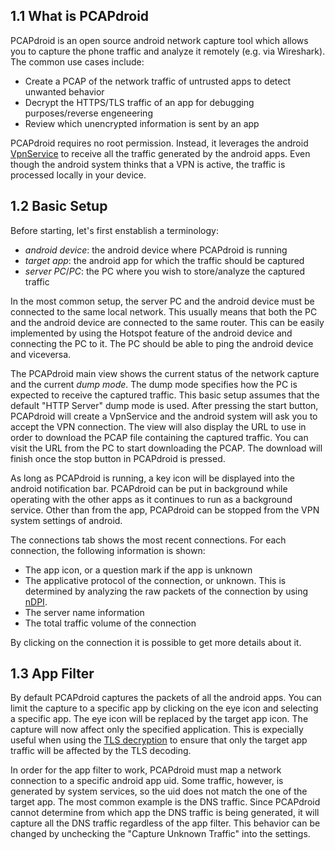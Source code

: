 ## 1.1 What is PCAPdroid

PCAPdroid is an open source android network capture tool which allows you to capture the phone traffic and analyze it remotely (e.g. via Wireshark). The common use cases include:

- Create a PCAP of the network traffic of untrusted apps to detect unwanted behavior
- Decrypt the HTTPS/TLS traffic of an app for debugging purposes/reverse engeneering
- Review which unencrypted information is sent by an app

PCAPdroid requires no root permission. Instead, it leverages the android [VpnService](https://developer.android.com/reference/android/net/VpnService) to receive all the traffic generated by the android apps. Even though the android system thinks that a VPN is active, the traffic is processed locally in your device.

## 1.2 Basic Setup

Before starting, let's first enstablish a terminology:

- *android device*: the android device where PCAPdroid is running
- *target app*: the android app for which the traffic should be captured
- *server PC*/*PC*: the PC where you wish to store/analyze the captured traffic

In the most common setup, the server PC and the android device must be connected to the same local network. This usually means that both the PC and the android device are connected to the same router. This can be easily implemented by using the Hotspot feature of the android device and connecting the PC to it. The PC should be able to ping the android device and viceversa.

The PCAPdroid main view shows the current status of the network capture and the current *dump mode*. The dump mode specifies how the PC is expected to receive the captured traffic. This basic setup assumes that the default "HTTP Server" dump mode is used. After pressing the start button, PCAPdroid will create a VpnService and the android system will ask you to accept the VPN connection. The view will also display the URL to use in order to download the PCAP file containing the captured traffic. You can visit the URL from the PC to start downloading the PCAP. The download will finish once the stop button in PCAPdroid is pressed.

As long as PCAPdroid is running, a key icon will be displayed into the android notification bar. PCAPdroid can be put in background while operating with the other apps as it continues to run as a background service. Other than from the app, PCAPdroid can be stopped from the VPN system settings of android.

The connections tab shows the most recent connections. For each connection, the following information is shown:

  - The app icon, or a question mark if the app is unknown
  - The applicative protocol of the connection, or unknown. This is determined by analyzing the raw packets of the connection by using [nDPI](https://github.com/ntop/nDPI).
  - The server name information
  - The total traffic volume of the connection

By clicking on the connection it is possible to get more details about it.

## 1.3 App Filter

By default PCAPdroid captures the packets of all the android apps. You can limit the capture to a specific app by clicking on the eye icon and selecting a specific app. The eye icon will be replaced by the target app icon. The capture will now affect only the specified application. This is expecially useful when using the [TLS decryption](tls_decryption) to ensure that only the target app traffic will be affected by the TLS decoding.

In order for the app filter to work, PCAPdroid must map a network connection to a specific android app uid. Some traffic, however, is generated by system services, so the uid does not match the one of the target app. The most common example is the DNS traffic. Since PCAPdroid cannot determine from which app the DNS traffic is being generated, it will capture all the DNS traffic regardless of the app filter. This behavior can be changed by unchecking the "Capture Unknown Traffic" into the settings.
